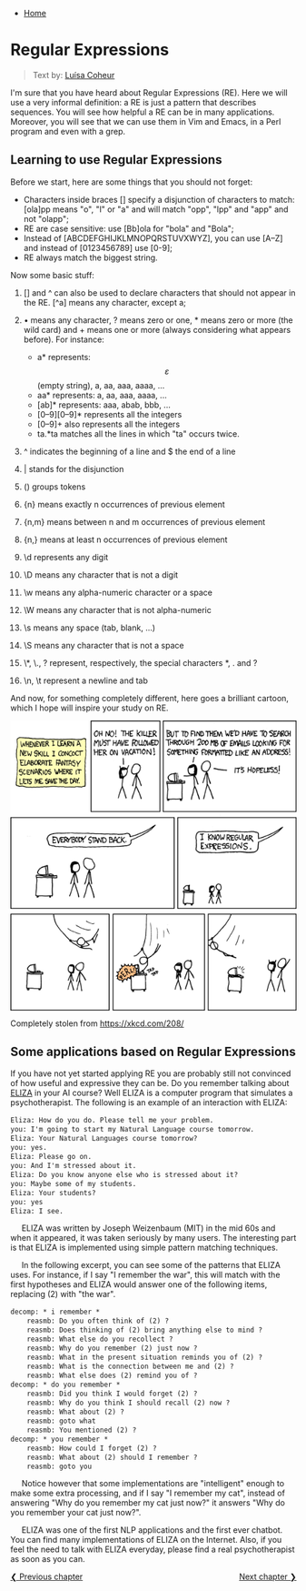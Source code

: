 * [Home](../index.md)

# Regular Expressions 

> Text by: [Luísa Coheur](authors.md)

I'm sure that you have heard about Regular Expressions (RE). Here
we will use a very informal definition: a RE is just a pattern that describes
sequences. You will see how helpful a RE can be in many applications.
Moreover, you will see that we can use them in Vim and Emacs, in a Perl
program and even with a grep.

## Learning to use Regular Expressions

Before we start, here are some things that you should not forget:

* Characters inside braces [] specify a disjunction of characters to match: [ola]pp means "o", "l" or "a" and will match "opp", "lpp" and "app" and not "olapp";
* RE are case sensitive: use [Bb]ola for "bola" and "Bola";
* Instead of [ABCDEFGHIJKLMNOPQRSTUVXWYZ], you can use [A–Z] and instead of [0123456789] use [0-9];
* RE always match the biggest string.

Now some basic stuff:

1. [] and ^ can also be used to declare characters that should not appear in the RE. [^a] means any character, except a;

2. • means any character, ? means zero or one, * means zero or more (the wild card) and + means one or more (always considering what appears before). For instance:
    - a* represents: $$ \varepsilon $$  (empty string), a, aa, aaa, aaaa, ...
    - aa* represents: a, aa, aaa, aaaa, ...
    - [ab]* represents: aaa, abab, bbb, ...
    - [0–9][0–9]* represents all the integers
    - [0–9]+ also represents all the integers
    - ta.*ta matches all the lines in which "ta" occurs twice.

3. ^ indicates the beginning of a line and $ the end of a line
4. \| stands for the disjunction
5. () groups tokens
6. {n} means exactly n occurrences of previous element
7. {n,m} means between n and m occurrences of previous element
8. {n,} means at least n occurrences of previous element
9. \d represents any digit
10. \D means any character that is not a digit
11. \w means any alpha-numeric character or a space
12. \W means any character that is not alpha-numeric
13. \s means any space (tab, blank, ...)
14. \S means any character that is not a space
15. \\*, \\., \? represent, respectively, the special characters *, . and ?
16. \n, \t represent a newline and tab

And now, for something completely different, here goes a brilliant cartoon,
which I hope will inspire your study on RE.

<p align="center">
<img align="center" src="../images/regular_expressions.png"> 
<figcaption> Completely stolen from <a href="https://xkcd.com/208/">https://xkcd.com/208/</a> </figcaption>
</p>


## Some applications based on Regular Expressions

If you have not yet started applying RE you are probably still not convinced
of how useful and expressive they can be. Do you remember talking about
[ELIZA](https://en.wikipedia.org/wiki/ELIZA) in your AI course? Well ELIZA is a computer program that
simulates a psychotherapist. The following is an example of an interaction
with ELIZA:

```
Eliza: How do you do. Please tell me your problem.
you: I'm going to start my Natural Language course tomorrow.
Eliza: Your Natural Languages course tomorrow?
you: yes.
Eliza: Please go on.
you: And I'm stressed about it.
Eliza: Do you know anyone else who is stressed about it?
you: Maybe some of my students.
Eliza: Your students?
you: yes
Eliza: I see.
```

&nbsp;&nbsp;&nbsp;&nbsp;&nbsp;ELIZA was written by Joseph Weizenbaum (MIT) in the mid 60s and
when it appeared, it was taken seriously by many users. The interesting part
is that ELIZA is implemented using simple pattern matching techniques.

&nbsp;&nbsp;&nbsp;&nbsp;&nbsp;In the following excerpt, you can see some of the patterns that ELIZA
uses. For instance, if I say "I remember the war", this will match with
the first hypotheses and ELIZA would answer one of the following items,
replacing (2) with "the war".

```
decomp: * i remember *
    reasmb: Do you often think of (2) ?
    reasmb: Does thinking of (2) bring anything else to mind ?
    reasmb: What else do you recollect ?
    reasmb: Why do you remember (2) just now ?
    reasmb: What in the present situation reminds you of (2) ?
    reasmb: What is the connection between me and (2) ?
    reasmb: What else does (2) remind you of ?
decomp: * do you remember *
    reasmb: Did you think I would forget (2) ?
    reasmb: Why do you think I should recall (2) now ?
    reasmb: What about (2) ?
    reasmb: goto what
    reasmb: You mentioned (2) ?
decomp: * you remember *
    reasmb: How could I forget (2) ?
    reasmb: What about (2) should I remember ?
    reasmb: goto you
```

&nbsp;&nbsp;&nbsp;&nbsp;&nbsp;Notice however that some implementations are "intelligent" enough to
make some extra processing, and if I say "I remember my cat", instead of
answering "Why do you remember my cat just now?" it answers "Why do
you remember your cat just now?".

&nbsp;&nbsp;&nbsp;&nbsp;&nbsp;ELIZA was one of the first NLP applications and the first ever chatbot.
You can find many implementations of ELIZA on the Internet. Also, if you
feel the need to talk with ELIZA everyday, please find a real psychotherapist
as soon as you can.


<div>
  <a href="chap_2.html" style="float: left;">❮ Previous chapter</a>
  <a href="chap_4.html" style="float: right;">Next chapter ❯</a>
</div>

<br/><br/>